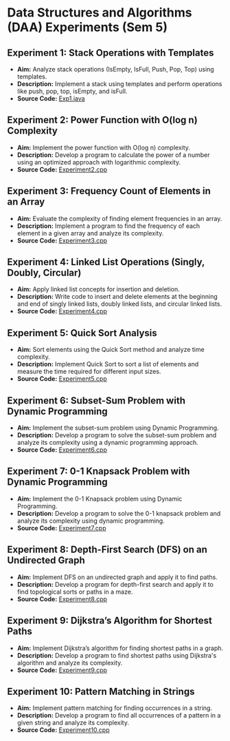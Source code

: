 # Data Structures and Algorithms (DAA) Experiments (**Sem 5**)

## Experiment 1: Stack Operations with Templates
- **Aim:** Analyze stack operations (IsEmpty, IsFull, Push, Pop, Top) using templates.
- **Description:** Implement a stack using templates and perform operations like push, pop, top, isEmpty, and isFull.
- **Source Code:** [Exp1.java](https://github.com/Gautamsingh1497/DAA/blob/master/Exp1.java)

## Experiment 2: Power Function with O(log n) Complexity
- **Aim:** Implement the power function with O(log n) complexity.
- **Description:** Develop a program to calculate the power of a number using an optimized approach with logarithmic complexity.
- **Source Code:** [Experiment2.cpp](link_to_code)

## Experiment 3: Frequency Count of Elements in an Array
- **Aim:** Evaluate the complexity of finding element frequencies in an array.
- **Description:** Implement a program to find the frequency of each element in a given array and analyze its complexity.
- **Source Code:** [Experiment3.cpp](link_to_code)

## Experiment 4: Linked List Operations (Singly, Doubly, Circular)
- **Aim:** Apply linked list concepts for insertion and deletion.
- **Description:** Write code to insert and delete elements at the beginning and end of singly linked lists, doubly linked lists, and circular linked lists.
- **Source Code:** [Experiment4.cpp](link_to_code)

## Experiment 5: Quick Sort Analysis
- **Aim:** Sort elements using the Quick Sort method and analyze time complexity.
- **Description:** Implement Quick Sort to sort a list of elements and measure the time required for different input sizes.
- **Source Code:** [Experiment5.cpp](link_to_code)

## Experiment 6: Subset-Sum Problem with Dynamic Programming
- **Aim:** Implement the subset-sum problem using Dynamic Programming.
- **Description:** Develop a program to solve the subset-sum problem and analyze its complexity using a dynamic programming approach.
- **Source Code:** [Experiment6.cpp](link_to_code)

## Experiment 7: 0-1 Knapsack Problem with Dynamic Programming
- **Aim:** Implement the 0-1 Knapsack problem using Dynamic Programming.
- **Description:** Develop a program to solve the 0-1 knapsack problem and analyze its complexity using dynamic programming.
- **Source Code:** [Experiment7.cpp](link_to_code)

## Experiment 8: Depth-First Search (DFS) on an Undirected Graph
- **Aim:** Implement DFS on an undirected graph and apply it to find paths.
- **Description:** Develop a program for depth-first search and apply it to find topological sorts or paths in a maze.
- **Source Code:** [Experiment8.cpp](link_to_code)

## Experiment 9: Dijkstra’s Algorithm for Shortest Paths
- **Aim:** Implement Dijkstra’s algorithm for finding shortest paths in a graph.
- **Description:** Develop a program to find shortest paths using Dijkstra's algorithm and analyze its complexity.
- **Source Code:** [Experiment9.cpp](link_to_code)

## Experiment 10: Pattern Matching in Strings
- **Aim:** Implement pattern matching for finding occurrences in a string.
- **Description:** Develop a program to find all occurrences of a pattern in a given string and analyze its complexity.
- **Source Code:** [Experiment10.cpp](link_to_code)

